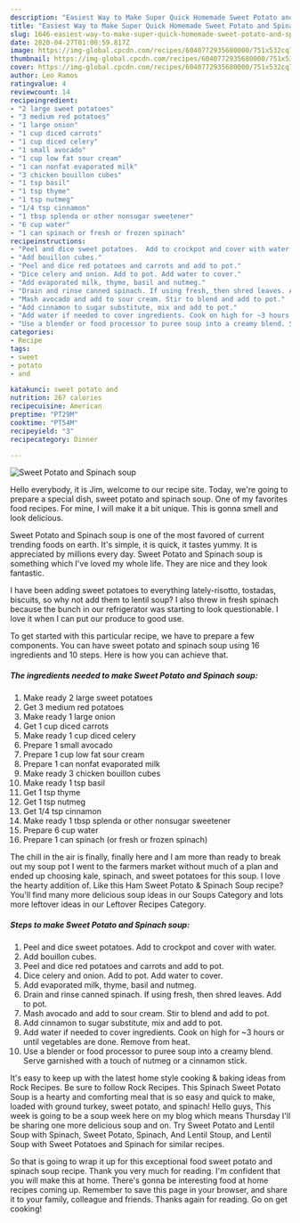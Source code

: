 ```yaml
---
description: "Easiest Way to Make Super Quick Homemade Sweet Potato and Spinach soup"
title: "Easiest Way to Make Super Quick Homemade Sweet Potato and Spinach soup"
slug: 1646-easiest-way-to-make-super-quick-homemade-sweet-potato-and-spinach-soup
date: 2020-04-27T01:00:59.817Z
image: https://img-global.cpcdn.com/recipes/6040772935680000/751x532cq70/sweet-potato-and-spinach-soup-recipe-main-photo.jpg
thumbnail: https://img-global.cpcdn.com/recipes/6040772935680000/751x532cq70/sweet-potato-and-spinach-soup-recipe-main-photo.jpg
cover: https://img-global.cpcdn.com/recipes/6040772935680000/751x532cq70/sweet-potato-and-spinach-soup-recipe-main-photo.jpg
author: Leo Ramos
ratingvalue: 4
reviewcount: 14
recipeingredient:
- "2 large sweet potatoes"
- "3 medium red potatoes"
- "1 large onion"
- "1 cup diced carrots"
- "1 cup diced celery"
- "1 small avocado"
- "1 cup low fat sour cream"
- "1 can nonfat evaporated milk"
- "3 chicken bouillon cubes"
- "1 tsp basil"
- "1 tsp thyme"
- "1 tsp nutmeg"
- "1/4 tsp cinnamon"
- "1 tbsp splenda or other nonsugar sweetener"
- "6 cup water"
- "1 can spinach or fresh or frozen spinach"
recipeinstructions:
- "Peel and dice sweet potatoes.  Add to crockpot and cover with water."
- "Add bouillon cubes."
- "Peel and dice red potatoes and carrots and add to pot."
- "Dice celery and onion. Add to pot. Add water to cover."
- "Add evaporated milk, thyme, basil and nutmeg."
- "Drain and rinse canned spinach. If using fresh, then shred leaves. Add to pot."
- "Mash avocado and add to sour cream. Stir to blend and add to pot."
- "Add cinnamon to sugar substitute, mix and add to pot."
- "Add water if needed to cover ingredients. Cook on high for ~3 hours or until vegetables are done.  Remove from heat."
- "Use a blender or food processor to puree soup into a creamy blend. Serve garnished with a touch of nutmeg or a cinnamon stick."
categories:
- Recipe
tags:
- sweet
- potato
- and

katakunci: sweet potato and 
nutrition: 267 calories
recipecuisine: American
preptime: "PT29M"
cooktime: "PT54M"
recipeyield: "3"
recipecategory: Dinner

---
```



![Sweet Potato and Spinach soup](https://img-global.cpcdn.com/recipes/6040772935680000/751x532cq70/sweet-potato-and-spinach-soup-recipe-main-photo.jpg)

Hello everybody, it is Jim, welcome to our recipe site. Today, we're going to prepare a special dish, sweet potato and spinach soup. One of my favorites food recipes. For mine, I will make it a bit unique. This is gonna smell and look delicious.

Sweet Potato and Spinach soup is one of the most favored of current trending foods on earth. It's simple, it is quick, it tastes yummy. It is appreciated by millions every day. Sweet Potato and Spinach soup is something which I've loved my whole life. They are nice and they look fantastic.

I have been adding sweet potatoes to everything lately-risotto, tostadas, biscuits, so why not add them to lentil soup? I also threw in fresh spinach because the bunch in our refrigerator was starting to look questionable. I love it when I can put our produce to good use.


To get started with this particular recipe, we have to prepare a few components. You can have sweet potato and spinach soup using 16 ingredients and 10 steps. Here is how you can achieve that.

<!--inarticleads1-->

##### The ingredients needed to make Sweet Potato and Spinach soup:

1. Make ready 2 large sweet potatoes
1. Get 3 medium red potatoes
1. Make ready 1 large onion
1. Get 1 cup diced carrots
1. Make ready 1 cup diced celery
1. Prepare 1 small avocado
1. Prepare 1 cup low fat sour cream
1. Prepare 1 can nonfat evaporated milk
1. Make ready 3 chicken bouillon cubes
1. Make ready 1 tsp basil
1. Get 1 tsp thyme
1. Get 1 tsp nutmeg
1. Get 1/4 tsp cinnamon
1. Make ready 1 tbsp splenda or other nonsugar sweetener
1. Prepare 6 cup water
1. Prepare 1 can spinach (or fresh or frozen spinach)


The chill in the air is finally, finally here and I am more than ready to break out my soup pot I went to the farmers market without much of a plan and ended up choosing kale, spinach, and sweet potatoes for this soup. I love the hearty addition of. Like this Ham Sweet Potato &amp; Spinach Soup recipe? You&#39;ll find many more delicious soup ideas in our Soups Category and lots more leftover ideas in our Leftover Recipes Category. 

<!--inarticleads2-->

##### Steps to make Sweet Potato and Spinach soup:

1. Peel and dice sweet potatoes.  Add to crockpot and cover with water.
1. Add bouillon cubes.
1. Peel and dice red potatoes and carrots and add to pot.
1. Dice celery and onion. Add to pot. Add water to cover.
1. Add evaporated milk, thyme, basil and nutmeg.
1. Drain and rinse canned spinach. If using fresh, then shred leaves. Add to pot.
1. Mash avocado and add to sour cream. Stir to blend and add to pot.
1. Add cinnamon to sugar substitute, mix and add to pot.
1. Add water if needed to cover ingredients. Cook on high for ~3 hours or until vegetables are done.  Remove from heat.
1. Use a blender or food processor to puree soup into a creamy blend. Serve garnished with a touch of nutmeg or a cinnamon stick.


It&#39;s easy to keep up with the latest home style cooking &amp; baking ideas from Rock Recipes. Be sure to follow Rock Recipes. This Spinach Sweet Potato Soup is a hearty and comforting meal that is so easy and quick to make, loaded with ground turkey, sweet potato, and spinach! Hello guys, This week is going to be a soup week here on my blog which means Thursday I&#39;ll be sharing one more delicious soup and on. Try Sweet Potato and Lentil Soup with Spinach, Sweet Potato, Spinach, And Lentil Stoup, and Lentil Soup with Sweet Potatoes and Spinach for similar recipes. 

So that is going to wrap it up for this exceptional food sweet potato and spinach soup recipe. Thank you very much for reading. I'm confident that you will make this at home. There's gonna be interesting food at home recipes coming up. Remember to save this page in your browser, and share it to your family, colleague and friends. Thanks again for reading. Go on get cooking!
